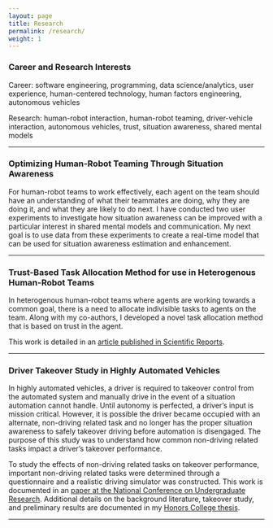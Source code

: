 ```yaml
---
layout: page
title: Research
permalink: /research/
weight: 1
---
```


### Career and Research Interests

Career: software engineering, programming, data science/analytics, user experience, human-centered technology, human factors engineering, autonomous vehicles

Research: human-robot interaction, human-robot teaming, driver-vehicle interaction, autonomous vehicles, trust, situation awareness, shared mental models


---

### Optimizing Human-Robot Teaming Through Situation Awareness

For human-robot teams to work effectively, each agent on the team should have an understanding of what their teammates are doing, why they are doing it, and what they are likely to do next. I have conducted two user experiments to investigate how situation awareness can be improved with a particular interest in shared mental models and communication. My next goal is to use data from these experiments to create a real-time model that can be used for situation awareness estimation and enhancement. 


---

### Trust-Based Task Allocation Method for use in Heterogenous Human-Robot Teams

In heterogenous human-robot teams where agents are working towards a common goal, there is a need to allocate indivisible tasks to agents on the team. Along with my co-authors, I developed a novel task allocation method that is based on trust in the agent. 

This work is detailed in an [article published in Scientific Reports](https://www.nature.com/articles/s41598-022-19140-5).

---

### Driver Takeover Study in Highly Automated Vehicles

In highly automated vehicles, a driver is required to takeover control from the automated system and manually drive in the event of a situation automation cannot handle. Until autonomy is perfected, a driver’s input is mission critical. However, it is possible the driver became occupied with an alternate, non-driving related task and no longer has the proper situation awareness to safely takeover driving before automation is disengaged. The purpose of this study was to understand how common non-driving related tasks impact a driver’s takeover performance.

To study the effects of non-driving related tasks on takeover performance, important non-driving related tasks were determined through a questionnaire and a realistic driving simulator was constructed. This work is documented in an [paper at the National Conference on Undergraduate Research](http://libjournals.unca.edu/ncur/wp-content/uploads/2021/02/3265-Ali-Arsha-FINAL.pdf). Additional details on the background literature, takeover study, and preliminary results are documented in my [Honors College thesis](https://our.oakland.edu/bitstream/handle/10323/7476/thesis_final_Ali.pdf?sequence=1).


---
